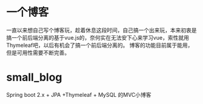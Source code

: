 一个博客
==================

一直以来想自己写个博客玩，趁着休息这段时间，自己搞一个出来玩，本来初衷是搞一个前后端分离的基于vue.js的，奈何实在无法安下心来学习vue，索性就用Thymeleaf吧，以后有机会了搞一个前后端分离的。
博客的功能目前属于能用，但是可用性需要不断完善。

# small_blog
Spring boot 2.x + JPA +Thymeleaf + MySQL  的MVC小博客


